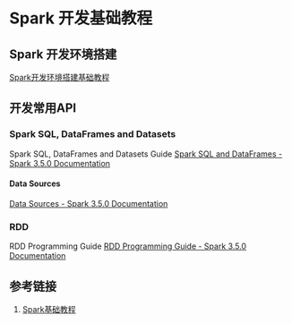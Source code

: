# Spark 开发基础教程


## Spark 开发环境搭建

[Spark开发环境搭建基础教程](work/component/Big-Data/Apache-Spark/Spark开发环境搭建基础教程.md)

## 开发常用API

### Spark SQL, DataFrames and Datasets

Spark SQL, DataFrames and Datasets Guide
[Spark SQL and DataFrames - Spark 3.5.0 Documentation](https://spark.apache.org/docs/latest/sql-programming-guide.html)

#### Data Sources
[Data Sources - Spark 3.5.0 Documentation](https://spark.apache.org/docs/latest/sql-data-sources.html)

### RDD

RDD Programming Guide
[RDD Programming Guide - Spark 3.5.0 Documentation](https://spark.apache.org/docs/latest/rdd-programming-guide.html)

## 参考链接
1. [Spark基础教程](work/component/Big-Data/Apache-Spark/Spark基础教程.md)



